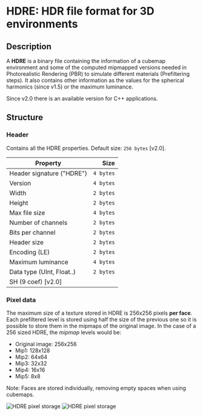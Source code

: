 # HDRE: HDR file format for 3D environments

## Description

A **HDRE** is a binary file containing the information of a cubemap environment and some of the computed mipmapped versions needed in Photorealistic Rendering (PBR) to simulate different materials (Prefiltering steps).  It also contains other information as the values for the spherical harmonics (since v1.5) or the maximum luminance.

Since v2.0 there is an available version for C++ applications. 

## Structure

### Header

Contains all the HDRE properties. Default size: ```256 bytes``` [v2.0].

| Property                  |  Size      |
| ------------------------- | ---------: |
| Header signature ("HDRE") |  `4 bytes` |
| Version                   |  `4 bytes` |
| Width                     |  `2 bytes` |
| Height                    |  `2 bytes` |
| Max file size             |  `4 bytes` |
| Number of channels        |  `2 bytes` |
| Bits per channel          |  `2 bytes` |
| Header size               |  `2 bytes` |
| Encoding (LE)             |  `2 bytes` |
| Maximum luminance         |  `4 bytes` |
| Data type (UInt, Float..) |  `2 bytes` |
| SH (9 coef) [v2.0]        |            |

### Pixel data

The maximum size of a texture stored in HDRE is 256x256 pixels **per face**. Each prefiltered level is stored using half the size of the previous one so it is possible to store them in the mipmaps of the original image. In the case of a 256 sized HDRE, the *mipmap* levels would be:

* Original image: 256x256
* Mip1: 128x128
* Mip2: 64x64
* Mip3: 32x32
* Mip4: 16x16
* Mip5: 8x8

Note: Faces are stored individually, removing empty spaces when using cubemaps. 

![HDRE pixel storage](https://webglstudio.org/users/arodriguez/screenshots/stadium-cubemap.jpg)
![HDRE pixel storage](https://webglstudio.org/users/arodriguez/screenshots/qud.jpg)
